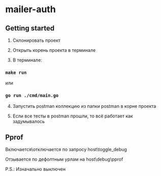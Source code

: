 # mailer-auth



## Getting started

1. Склонировать проект

2. Открыть корень проекта в терминале

3. В терминале:
 ### `make run`
 или
 ### `go run ./cmd/main.go`

4. Запустить postman коллекцию из папки postman в корне проекта

5. Если все тесты в postman прошли, то всё работает как задумывалось

## Pprof

Включается\отключается по запросу host\toggle_debug

Отзывается по дефолтным урлам на host\debug\pprof

P.S.: Изначально выключен